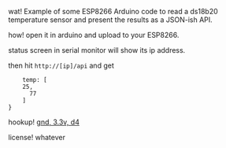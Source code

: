 wat!
Example of some ESP8266 Arduino code to read a ds18b20 temperature sensor 
and present the results as a JSON-ish API.

how!
open it in arduino and upload to your ESP8266. 

status screen in serial monitor will show its ip address.

then hit `http://[ip]/api` and get
```{
	temp: [
  	25,
	  77
	]
}
```

hookup!
[gnd, 3.3v, d4](http://www.modernmethod.com/send/files/tempjsonhookup.jpg)

license!
whatever

